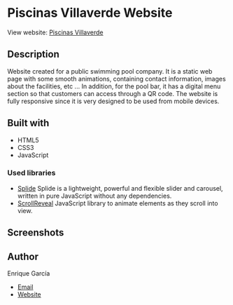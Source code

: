 # Piscinas Villaverde Website

View website: [Piscinas Villaverde](https://piscinasvillaverde.com)

## Description

Website created for a public swimming pool company. It is a static web page with some smooth animations, containing contact information, images about the facilities, etc ...
In addition, for the pool bar, it has a digital menu section so that customers can access through a QR code.
The website is fully responsive since it is very designed to be used from mobile devices.

## Built with

- HTML5
- CSS3
- JavaScript

### Used libraries

- [Splide](https://github.com/Splidejs/splide)
Splide is a lightweight, powerful and flexible slider and carousel, written in pure JavaScript without any dependencies.
- [ScrollReveal](https://github.com/jlmakes/scrollreveal)
JavaScript library to animate elements as they scroll into view.

## Screenshots

## Author
Enrique García

- [Email](mailto:enriquegarciagasc?subject=Hi% "Hi!")
- [Website](https://enriquegarcia.dev )
